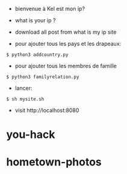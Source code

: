 - bienvenue à Kel est mon ip?

- what is your ip ?
- download all post from what is my ip site
- pour ajouter tous les pays et les drapeaux: 
```
$ python3 addcountry.py
```
- pour ajouter tous les membres de famille
```
$ python3 familyrelation.py
```
- lancer:
```
$ sh mysite.sh
```
- visit http://localhost:8080


# you-hack
# hometown-photos
